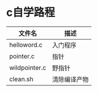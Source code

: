# c自学路程


| 文件名  | 描述 |
| ------------- | ------------- |
| helloword.c   | 入门程序       |
| pointer.c     | 指针           |
| wildpointer.c     | 野指针     |
| clean.sh    | 清除编译产物     |



